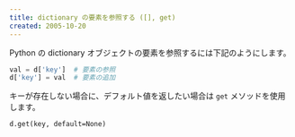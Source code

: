 ```yaml
---
title: dictionary の要素を参照する ([], get)
created: 2005-10-20
---
```


Python の dictionary オブジェクトの要素を参照するには下記のようにします。

```python
val = d['key']  # 要素の参照
d['key'] = val  # 要素の追加
```

キーが存在しない場合に、デフォルト値を返したい場合は `get` メソッドを使用します。

```
d.get(key, default=None)
```

